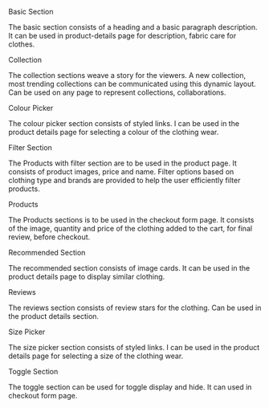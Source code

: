 Basic Section

The basic section consists of a heading and a basic paragraph description. It can be used in product-details page for description, fabric care for clothes.

Collection

The collection sections weave a story for the viewers. A new collection, most trending collections can be communicated using this dynamic layout. Can be used on any page to represent collections, collaborations.

Colour Picker

The colour picker section consists of styled links. I can be used in the product details page for selecting a colour of the clothing wear.

Filter Section

The Products with filter section are to be used in the product page. It consists of product images, price and name. Filter options based on clothing type and brands are provided to help the user efficiently filter products.

Products

The Products sections is to be used in the checkout form page. It consists of the image, quantity and price of the clothing added to the cart, for final review, before checkout.

Recommended Section

The recommended section consists of image cards. It can be used in the product details page to display similar clothing.

Reviews

The reviews section consists of review stars for the clothing. Can be used in the product details section.

Size Picker

The size picker section consists of styled links. I can be used in the product details page for selecting a size of the clothing wear.

Toggle Section

The toggle section can be used for toggle display and hide. It can used in checkout form page.
